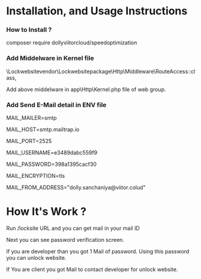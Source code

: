 
<!DOCTYPE html>
<html lang="en">
<body>
<h1>Installation, and Usage Instructions</h1>

<h3> How to Install ?</h3>
<p>composer require dollyviitorcloud/speedoptimization</p>

<h3> Add Middelware in Kernel file </h3>

<p>\Lockwebsitevendor\Lockwebsitepackage\Http\Middleware\RouteAccess::class,</p>

<p>Add above middelware in app\Http\Kernel.php file of  web group.</p>

<h3>Add Send E-Mail detail in ENV file</h3>

<p>MAIL_MAILER=smtp</p>
<p>MAIL_HOST=smtp.mailtrap.io</p>
<p>MAIL_PORT=2525</p>
<p>MAIL_USERNAME=e3489dabc559f9</p>
<p>MAIL_PASSWORD=398a1395cacf30</p>
<p>MAIL_ENCRYPTION=tls</p>
<p>MAIL_FROM_ADDRESS="dolly.sanchaniya@viitor.colud"</p>


<h1>How It's Work ?</h1>


<p>Run /locksite URL and you can get mail in your mail ID</p>
<p>Next you can see password verification screen.</p>
<p>If you are developer than you got 1 Mail of password. Using this password you can unlock website.</p>
<p>If You are client you got Mail to contact developer for unlock website.</p>

</body>
</html>